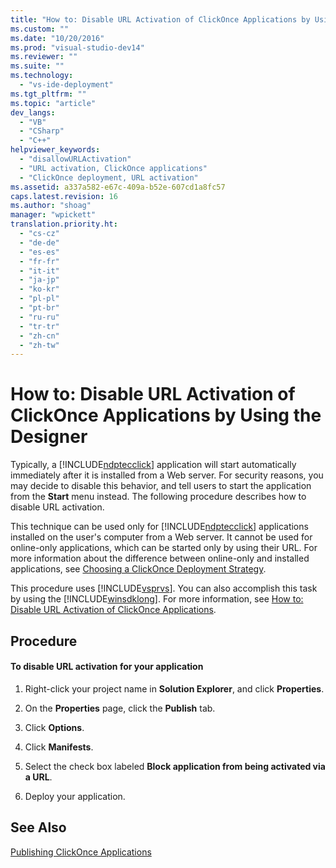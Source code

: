 ```yaml
---
title: "How to: Disable URL Activation of ClickOnce Applications by Using the Designer"
ms.custom: ""
ms.date: "10/20/2016"
ms.prod: "visual-studio-dev14"
ms.reviewer: ""
ms.suite: ""
ms.technology: 
  - "vs-ide-deployment"
ms.tgt_pltfrm: ""
ms.topic: "article"
dev_langs: 
  - "VB"
  - "CSharp"
  - "C++"
helpviewer_keywords: 
  - "disallowURLActivation"
  - "URL activation, ClickOnce applications"
  - "ClickOnce deployment, URL activation"
ms.assetid: a337a582-e67c-409a-b52e-607cd1a8fc57
caps.latest.revision: 16
ms.author: "shoag"
manager: "wpickett"
translation.priority.ht: 
  - "cs-cz"
  - "de-de"
  - "es-es"
  - "fr-fr"
  - "it-it"
  - "ja-jp"
  - "ko-kr"
  - "pl-pl"
  - "pt-br"
  - "ru-ru"
  - "tr-tr"
  - "zh-cn"
  - "zh-tw"
---
```

# How to: Disable URL Activation of ClickOnce Applications by Using the Designer
Typically, a [!INCLUDE[ndptecclick](../deployment/includes/ndptecclick_md.md)] application will start automatically immediately after it is installed from a Web server. For security reasons, you may decide to disable this behavior, and tell users to start the application from the **Start** menu instead. The following procedure describes how to disable URL activation.  
  
 This technique can be used only for [!INCLUDE[ndptecclick](../deployment/includes/ndptecclick_md.md)] applications installed on the user's computer from a Web server. It cannot be used for online-only applications, which can be started only by using their URL. For more information about the difference between online-only and installed applications, see [Choosing a ClickOnce Deployment Strategy](../deployment/choosing-a-clickonce-deployment-strategy.md).  
  
 This procedure uses [!INCLUDE[vsprvs](../code-quality/includes/vsprvs_md.md)]. You can also accomplish this task by using the [!INCLUDE[winsdklong](../deployment/includes/winsdklong_md.md)]. For more information, see [How to: Disable URL Activation of ClickOnce Applications](../deployment/how-to--disable-url-activation-of-clickonce-applications.md).  
  
## Procedure  
  
#### To disable URL activation for your application  
  
1.  Right-click your project name in **Solution Explorer**, and click **Properties**.  
  
2.  On the **Properties** page, click the **Publish** tab.  
  
3.  Click **Options**.  
  
4.  Click **Manifests**.  
  
5.  Select the check box labeled **Block application from being activated via a URL**.  
  
6.  Deploy your application.  
  
## See Also  
 [Publishing ClickOnce Applications](../deployment/publishing-clickonce-applications.md)